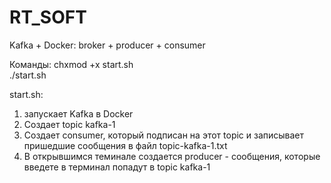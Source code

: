 # RT_SOFT
Kafka + Docker: broker + producer + consumer  

Команды:
chxmod +x start.sh  
./start.sh

start.sh:
1) запускает Kafka в Docker
2) Cоздает topic kafka-1
3) Cоздает consumer, который подписан на этот topic и записывает пришедшие сообщения в файл topic-kafka-1.txt
4) В открывшимся теминале создается producer - сообщения, которые введете в терминал попадут в topic kafka-1

